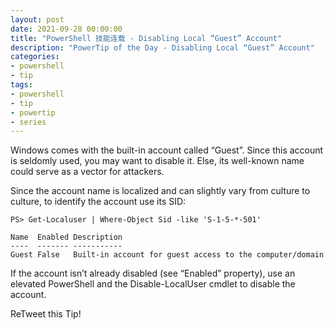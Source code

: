 ```yaml
---
layout: post
date: 2021-09-28 00:00:00
title: "PowerShell 技能连载 - Disabling Local “Guest” Account"
description: "PowerTip of the Day - Disabling Local “Guest” Account"
categories:
- powershell
- tip
tags:
- powershell
- tip
- powertip
- series
---
```

Windows comes with the built-in account called “Guest”. Since this account is seldomly used, you may want to disable it. Else, its well-known name could serve as a vector for attackers.

Since the account name is localized and can slightly vary from culture to culture, to identify the account use its SID:


    PS> Get-Localuser | Where-Object Sid -like 'S-1-5-*-501'

    Name  Enabled Description
    ----  ------- -----------
    Guest False   Built-in account for guest access to the computer/domain


If the account isn’t already disabled (see “Enabled” property), use an elevated PowerShell and the Disable-LocalUser cmdlet to disable the account.





ReTweet this Tip!

<!--本文国际来源：[Disabling Local “Guest” Account](https://community.idera.com/database-tools/powershell/powertips/b/tips/posts/disabling-local-guest-account)-->

